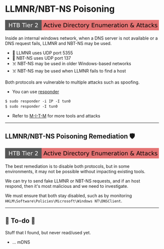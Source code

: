 # LLMNR/NBT-NS Poisoning

[![active_directory_enumeration_attacks](../../../../_badges/htb/active_directory_enumeration_attacks.svg)](https://academy.hackthebox.com/course/preview/active-directory-enumeration--attacks)

<div class="row row-cols-lg-2"><div>

Inside an internal windows network, when a DNS server is not available or a DNS request fails, LLMNR and NBT-NS may be used.

* 🐲 LLMNR uses UDP port 5355
* 🐲 NBT-NS uses UDP port 137
* ☠️ NBT-NS may be used in older Windows-based networks
* ☠️ NBT-NS may be used when LLMNR fails to find a host

Both protocols are vulnerable to multiple attacks such as spoofing.
</div><div>

* You can use [responder](/cybersecurity/red-team/tools/utilities/networking/responder.md)

```ps
$ sudo responder -i IP -I tun0
$ sudo responder -I tun0
```

* Refer to [M-I-T-M](/cybersecurity/red-team/s3.exploitation/vulns/others/network/mitm.md) for more tools and attacks
</div></div>

<hr class="sep-both">

## LLMNR/NBT-NS Poisoning Remediation 🛡️

[![active_directory_enumeration_attacks](../../../../_badges/htb/active_directory_enumeration_attacks.svg)](https://academy.hackthebox.com/course/preview/active-directory-enumeration--attacks)

<div class="row row-cols-lg-2"><div>

The best remediation is to disable both protocols, but in some environments, it may not be possible without impacting existing tools.

We can try to send fake LLMNR or NBT-NS requests, and if an host respond, then it's most malicious and we need to investigate.

We must ensure that both stay disabled, such as by monitoring `HKLM\Software\Policies\Microsoft\Windows NT\DNSClient`.
</div><div>
</div></div>

<hr class="sep-both">

## 👻 To-do 👻

Stuff that I found, but never read/used yet.

<div class="row row-cols-lg-2"><div>

* ... mDNS
</div><div>
</div></div>